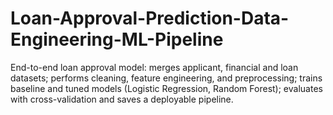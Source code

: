 # Loan-Approval-Prediction-Data-Engineering-ML-Pipeline
End-to-end loan approval model: merges applicant, financial and loan datasets; performs cleaning, feature engineering, and preprocessing; trains baseline and tuned models (Logistic Regression, Random Forest); evaluates with cross-validation and saves a deployable pipeline.
